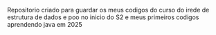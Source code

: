 Repositorio criado para guardar os meus codigos do curso do irede de estrutura de dados e poo no inicio do S2
e meus primeiros codigos aprendendo java em 2025


